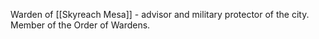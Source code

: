 Warden of [[Skyreach Mesa]] - advisor and military protector of the city. Member of the Order of Wardens.